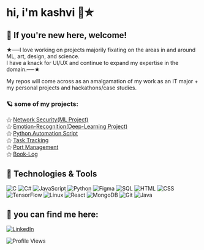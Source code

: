 # hi, i'm kashvi 🧃✮

## 📌 If you're new here, welcome!  

★──I love working on projects majorily fixating on the areas in and around ML, art, design, and science.  
I have a knack for UI/UX and continue to expand my expertise in the domain.──★

My repos will come across as an amalgamation of my work as an IT major + my personal projects and hackathons/case studies.
 
### 🪐 some of my projects:   
⚝ [Network Security(ML Project)](https://github.com/cashvee/Network-Security)  
⚝ [Emotion-Recognition(Deep-Learning Project)](https://github.com/cashvee/Emotion-recognition)  
⚝ [Python Automation Script](https://github.com/cashvee/File-Organizer-Automation)  
⚝ [Task Tracking](https://cuteproductivityapp-caxus-projects.vercel.app/)  
⚝ [Port Management](https://greenports-byteme.vercel.app/)  
⚝ [Book-Log](https://book-log-inky.vercel.app/)


## 🧷 Technologies & Tools  
![C](https://img.shields.io/badge/C-A8B9CC?style=for-the-badge&logo=c&logoColor=white) ![C#](https://img.shields.io/badge/C%23-239120?style=for-the-badge&logo=c-sharp&logoColor=white) ![JavaScript](https://img.shields.io/badge/JavaScript-F7DF1E?style=for-the-badge&logo=javascript&logoColor=black)  ![Python](https://img.shields.io/badge/Python-3776AB?style=for-the-badge&logo=python&logoColor=white)  ![Figma](https://img.shields.io/badge/Figma-F24E1E?style=for-the-badge&logo=figma&logoColor=white) ![SQL](https://img.shields.io/badge/SQL-4479A1?style=for-the-badge&logo=sqlite&logoColor=white) ![HTML](https://img.shields.io/badge/HTML-E34F26?style=for-the-badge&logo=html5&logoColor=white) ![CSS](https://img.shields.io/badge/CSS-1572B6?style=for-the-badge&logo=css3&logoColor=white) ![TensorFlow](https://img.shields.io/badge/TensorFlow-FF6F00?style=for-the-badge&logo=tensorflow&logoColor=white) ![Linux](https://img.shields.io/badge/Linux-FCC624?style=for-the-badge&logo=linux&logoColor=black) ![React](https://img.shields.io/badge/React-20232A?style=for-the-badge&logo=react&logoColor=61DAFB) ![MongoDB](https://img.shields.io/badge/MongoDB-47A248?style=for-the-badge&logo=mongodb&logoColor=white) ![Git](https://img.shields.io/badge/Git-F05032?style=for-the-badge&logo=git&logoColor=white) ![Java](https://img.shields.io/badge/Java-007396?style=for-the-badge&logo=java&logoColor=white)


## 🧭 you can find me here:  
[![LinkedIn](https://img.shields.io/badge/LinkedIn-0A66C2?style=for-the-badge&logo=linkedin&logoColor=white)](https://www.linkedin.com/in/kashvi-r/)

![Profile Views](https://komarev.com/ghpvc/?username=cashvee&style=flat-square&color=blueviolet)
